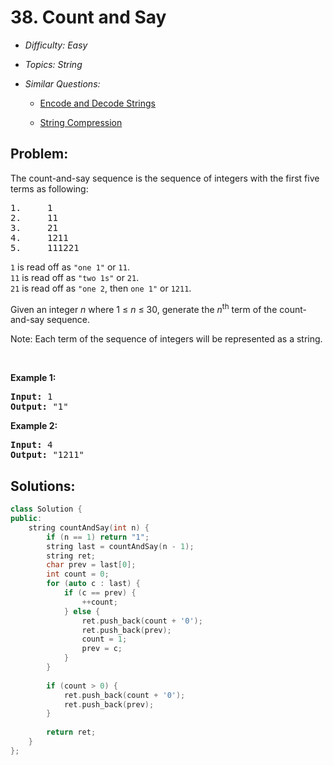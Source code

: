 # 38. Count and Say

* *Difficulty: Easy*

* *Topics: String*

* *Similar Questions:*

  * [Encode and Decode Strings](encode-and-decode-strings.md)

  * [String Compression](string-compression.md)

## Problem:

<p>The count-and-say sequence is the sequence of integers with the first five terms as following:</p>

<pre>
1.     1
2.     11
3.     21
4.     1211
5.     111221
</pre>

<p><code>1</code> is read off as <code>&quot;one 1&quot;</code> or <code>11</code>.<br />
<code>11</code> is read off as <code>&quot;two 1s&quot;</code> or <code>21</code>.<br />
<code>21</code> is read off as <code>&quot;one 2</code>, then <code>one 1&quot;</code> or <code>1211</code>.</p>

<p>Given an integer <i>n</i>&nbsp;where 1 &le; <em>n</em> &le; 30, generate the <i>n</i><sup>th</sup> term of the count-and-say sequence.</p>

<p>Note: Each term of the sequence of integers will be represented as a string.</p>

<p>&nbsp;</p>

<p><b>Example 1:</b></p>

<pre>
<b>Input:</b> 1
<b>Output:</b> &quot;1&quot;
</pre>

<p><b>Example 2:</b></p>

<pre>
<b>Input:</b> 4
<b>Output:</b> &quot;1211&quot;</pre>

## Solutions:

```c++
class Solution {
public:
    string countAndSay(int n) {
        if (n == 1) return "1";
        string last = countAndSay(n - 1);
        string ret;
        char prev = last[0];
        int count = 0;
        for (auto c : last) {
            if (c == prev) {
                ++count;
            } else {
                ret.push_back(count + '0');
                ret.push_back(prev);
                count = 1;
                prev = c;
            }
        }
        
        if (count > 0) {
            ret.push_back(count + '0');
            ret.push_back(prev);
        }
        
        return ret;
    }
};
```
